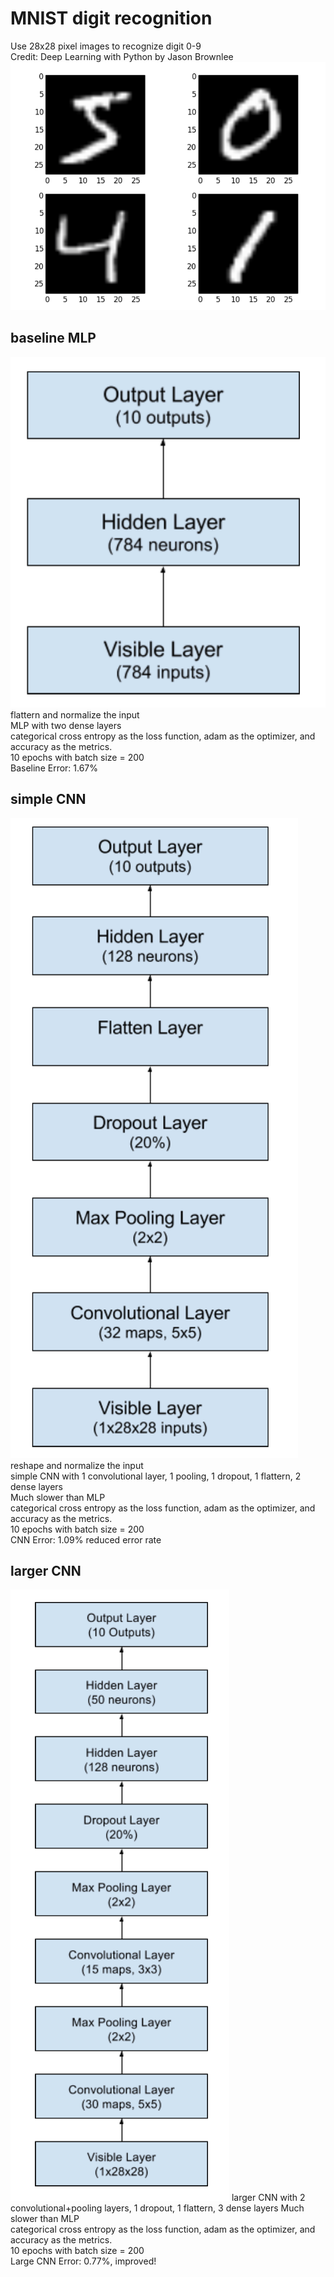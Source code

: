 # MNIST digit recognition
Use 28x28 pixel images to recognize digit 0-9  
Credit: Deep Learning with Python by Jason Brownlee
![MNIST](https://github.com/sindhri/MNIST/blob/master/doc/img1.png)

## baseline MLP
![MLP](https://github.com/sindhri/MNIST/blob/master/doc/img2.png)
flattern and normalize the input  
MLP with two dense layers  
categorical cross entropy as the loss function, adam as the optimizer, and accuracy as the metrics.  
10 epochs with batch size = 200  
Baseline Error: 1.67%

## simple CNN
![CNN](https://github.com/sindhri/MNIST/blob/master/doc/img3.png)
reshape and normalize the input  
simple CNN with 1 convolutional layer, 1 pooling, 1 dropout, 1 flattern, 2 dense layers  
Much slower than MLP  
categorical cross entropy as the loss function, adam as the optimizer, and accuracy as the metrics.  
10 epochs with batch size = 200  
CNN Error: 1.09% reduced error rate

## larger CNN
![CNN2](https://github.com/sindhri/MNIST/blob/master/doc/img4.png)
larger CNN with 2 convolutional+pooling layers, 1 dropout, 1 flattern, 3 dense layers
Much slower than MLP  
categorical cross entropy as the loss function, adam as the optimizer, and accuracy as the metrics.  
10 epochs with batch size = 200  
Large CNN Error: 0.77%, improved!